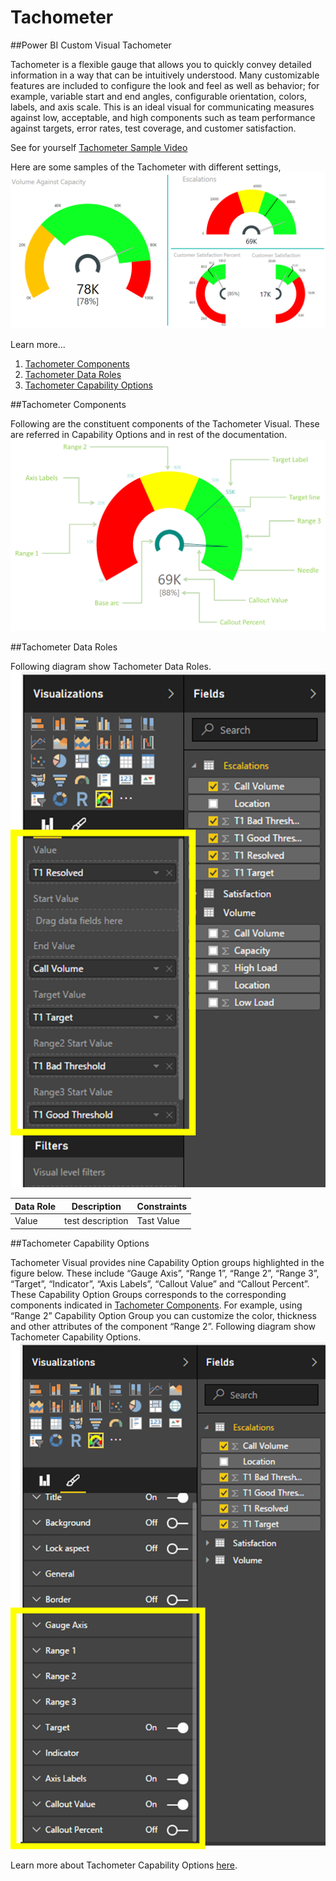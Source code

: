 # Tachometer
##Power BI Custom Visual Tachometer

Tachometer is a flexible gauge that allows you to quickly convey detailed information in a way that can be intuitively understood. Many customizable features are included to configure the look and feel as well as behavior; for example, variable start and end angles, configurable orientation, colors, labels, and axis scale.
This is an ideal visual for communicating measures against low,  acceptable, and high components such as team performance against targets, error rates, test coverage, and customer satisfaction.
 
See for yourself [Tachometer Sample Video](https://www.youtube.com/watch?v=C3OXdETbS9o)

Here are some samples of the Tachometer with different settings, 
![](images/ScreenshotBase.png)

Learn more...

1. [Tachometer Components](README.md#tachometer-components)
2. [Tachometer Data Roles](README.md#tachometer-data-roles)
3. [Tachometer Capability Options](README.md#tachometer-capability-pptions)

##Tachometer Components

Following are the constituent components of the Tachometer Visual. These are referred in Capability Options and in rest of the documentation.
![](images/TachometerComponents.png)

##Tachometer Data Roles

Following diagram show Tachometer Data Roles.
![](images/TachometerDataRoles.png)

|Data Role|Description|Constraints|
|---|---|---|
|Value| test description |Tast Value|

##Tachometer Capability Options

Tachometer Visual provides nine Capability Option groups highlighted in the figure below. These include “Gauge Axis”, “Range 1”, “Range 2”, “Range 3”, “Target”, “Indicator”, “Axis Labels”, “Callout Value” and “Callout Percent”. These Capability Option Groups corresponds to the corresponding components indicated in [Tachometer Components](README.md#tachometer-components). For example, using “Range 2” Capability Option Group you can customize the color, thickness and other attributes of the component “Range 2”. 
Following diagram show Tachometer Capability Options.
![](images/TachometerCapabilityOptions.png)

Learn more about Tachometer Capability Options [here](README.md#Tachometer-Capability-Options).
